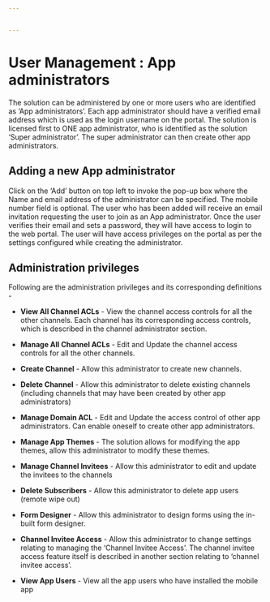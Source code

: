 ```yaml
---


---
```


<h1 id="user-management--app-administrators">User Management : App administrators</h1>
<p>The solution can be administered by one or more users who are identified as ‘App administrators’. Each app administrator should have a verified email address which is used as the login username on the portal. The solution is licensed first to ONE app administrator, who is identified as the solution ‘Super administrator’. The super administrator can then create other app administrators.</p>
<h2 id="adding-a-new-app-administrator">Adding a new App administrator</h2>
<p>Click on the ‘Add’ button on top left to invoke the pop-up box where the Name and email address of the administrator can be specified. The mobile number field is optional. The user who has been added will receive an email invitation requesting the user to join as an App administrator. Once the user verifies their email and sets a password, they will have access to login to the web portal. The user will have access privileges on the portal as per the settings configured while creating the administrator.</p>
<h2 id="administration-privileges">Administration privileges</h2>
<p>Following are the administration privileges and its corresponding definitions -</p>
<ul>
<li>
<p><strong>View All Channel ACLs</strong> - View the channel access controls for all the other channels. Each channel has its corresponding access controls, which is described in the channel administrator section.</p>
</li>
<li>
<p><strong>Manage All Channel ACLs</strong> - Edit and Update the channel access controls for all the other channels.</p>
</li>
<li>
<p><strong>Create Channel</strong> - Allow this administrator to create new channels.</p>
</li>
<li>
<p><strong>Delete Channel</strong> - Allow this administrator to delete existing channels (including channels that may have been created by other app administrators)</p>
</li>
<li>
<p><strong>Manage Domain ACL</strong> - Edit and Update the access control of other app administrators. Can enable oneself to create other app administrators.</p>
</li>
<li>
<p><strong>Manage App Themes</strong> - The solution allows for modifying the app themes, allow this administrator to modify these themes.</p>
</li>
<li>
<p><strong>Manage Channel Invitees</strong> - Allow this administrator to edit and update the invitees to the channels</p>
</li>
<li>
<p><strong>Delete Subscribers</strong> - Allow this administrator to delete app users (remote wipe out)</p>
</li>
<li>
<p><strong>Form Designer</strong> - Allow this administrator to design forms using the in-built form designer.</p>
</li>
<li>
<p><strong>Channel Invitee Access</strong> - Allow this administrator to change settings relating to managing the ‘Channel Invitee Access’. The channel invitee access feature itself is described in another section relating to ‘channel invitee access’.</p>
</li>
<li>
<p><strong>View App Users</strong> - View all the app users who have installed the mobile app</p>
</li>
</ul>

